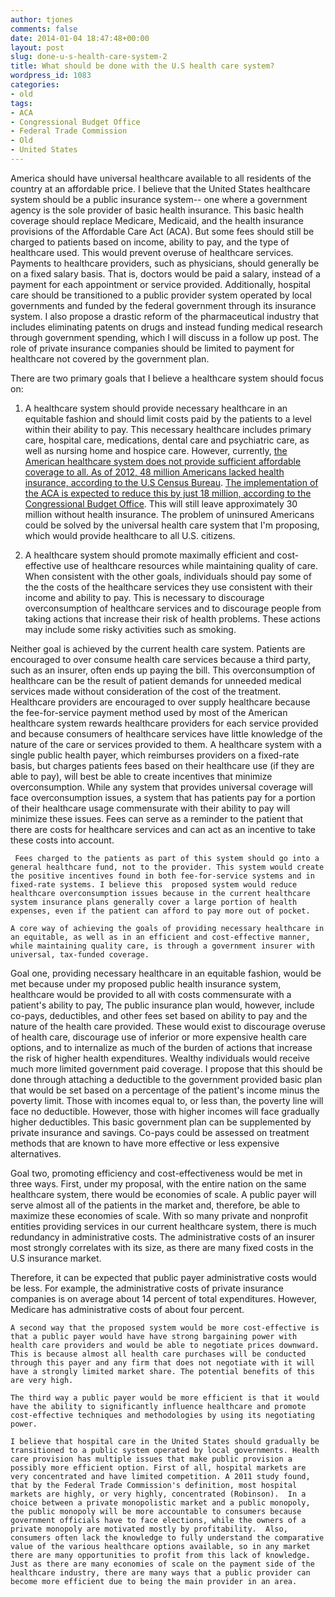 ```yaml
---
author: tjones
comments: false
date: 2014-01-04 18:47:48+00:00
layout: post
slug: done-u-s-health-care-system-2
title: What should be done with the U.S health care system?
wordpress_id: 1083
categories:
- old
tags:
- ACA
- Congressional Budget Office
- Federal Trade Commission
- Old
- United States
---
```


America should have universal healthcare available to all residents of the country at an affordable price. I believe that the United States healthcare system should be a public insurance system-- one where a government agency is the sole provider of basic health insurance. This basic health coverage should replace Medicare, Medicaid, and the health insurance provisions of the Affordable Care Act (ACA). But some fees should still be charged to patients based on income, ability to pay, and the type of healthcare used. This would prevent overuse of healthcare services. Payments to healthcare providers, such as physicians, should generally be on a fixed salary basis. That is, doctors would be paid a salary, instead of a payment for each appointment or service provided. Additionally, hospital care should be transitioned to a public provider system operated by local governments and funded by the federal government through its insurance system. I also propose a drastic reform of the pharmaceutical industry that includes eliminating patents on drugs and instead funding medical research through government spending, which I will discuss in a follow up post. The role of private insurance companies should be limited to payment for healthcare not covered by the government plan.  

<!-- more -->

There are two primary goals that I believe a healthcare system should focus on:   

1. A healthcare system should provide necessary healthcare in an equitable fashion and should limit costs paid by the patients to a level within their ability to pay. This necessary healthcare includes primary care, hospital care, medications, dental care and psychiatric care, as well as nursing home and hospice care. However, currently, [the American healthcare system does not provide sufficient affordable coverage to all. As of 2012, 48 million Americans lacked health insurance, according to the U.S Census Bureau](http://web.archive.org/web/20140713035618/https://www.census.gov/newsroom/releases/archives/income_wealth/cb13-165.html). [The implementation of the ACA is expected to reduce this by just 18 million, according to the Congressional Budget Office](http://web.archive.org/web/20140110020309/http://www.cbo.gov/sites/default/files/cbofiles/attachments/44190_EffectsAffordableCareActHealthInsuranceCoverage_2.pdf). This will still leave approximately 30 million without health insurance. The problem of uninsured Americans could be solved by the universal health care system that I'm proposing, which would provide healthcare to all U.S. citizens.   

2. A healthcare system should promote maximally efficient and cost- effective use of healthcare resources while maintaining quality of care. When consistent with the other goals, individuals should pay some of the the costs of the healthcare services they use consistent with their income and ability to pay. This is necessary to discourage overconsumption of healthcare services and to discourage people from taking actions that increase their risk of health problems. These actions may include some risky activities such as smoking.   

Neither goal is achieved by the current health care system. Patients are encouraged to over consume health care services because a third party, such as an insurer, often ends up paying the bill. This overconsumption of healthcare can be the result of patient demands for unneeded medical services made without consideration of the cost of the treatment. Healthcare providers are encouraged to over supply healthcare because the fee-for-service payment method used by most of the American healthcare system rewards healthcare providers for each service provided and because consumers of healthcare services have little knowledge of the nature of the care or services provided to them. A healthcare system with a single public health payer, which reimburses providers on a fixed-rate basis, but charges patients fees based on their healthcare use (if they are able to pay), will best be able to create incentives that minimize overconsumption. While any system that provides universal coverage will face overconsumption issues, a system that has patients pay for a portion of their healthcare usage commensurate with their ability to pay will minimize these issues. Fees can serve as a reminder to the patient that there are costs for healthcare services and can act as an incentive to take these costs into account.   

     Fees charged to the patients as part of this system should go into a general healthcare fund, not to the provider. This system would create the positive incentives found in both fee-for-service systems and in fixed-rate systems. I believe this  proposed system would reduce healthcare overconsumption issues because in the current healthcare system insurance plans generally cover a large portion of health expenses, even if the patient can afford to pay more out of pocket.   

    A core way of achieving the goals of providing necessary healthcare in an equitable, as well as in an efficient and cost-effective manner, while maintaining quality care, is through a government insurer with universal, tax-funded coverage.   

Goal one, providing necessary healthcare in an equitable fashion, would be met because under my proposed public health insurance system, healthcare would be provided to all  with costs commensurate with a patient's ability to pay, The public insurance plan would, however, include co-pays, deductibles, and other fees set based on ability to pay and the nature of the health care provided. These would exist to discourage overuse of health care, discourage use of inferior or more expensive health care options, and to internalize as much of the burden of actions that increase the risk of higher health expenditures. Wealthy individuals would receive much more limited government paid coverage.  I propose that this should be done through attaching a deductible to the government provided basic plan that would be set based on a percentage of the patient's income minus the poverty limit. Those with incomes equal to, or less than, the poverty line will face no deductible. However, those with higher incomes will face gradually higher deductibles. This basic government plan can be supplemented by private insurance and savings. Co-pays could be assessed on treatment methods that are known to have more effective or less expensive alternatives.   

Goal two, promoting efficiency and cost-effectiveness would be met in three ways. First, under my proposal, with the entire nation on the same healthcare system, there would be economies of scale. A public payer will serve almost all of the patients in the market and, therefore, be able to maximize these economies of scale. With so many private and nonprofit entities providing services in our current healthcare system, there is much redundancy in administrative costs. The administrative costs of an insurer most strongly correlates with its size, as there are many fixed costs in the U.S insurance market.   

Therefore, it can be expected that public payer administrative costs would be less. For example, the administrative costs of private insurance companies is on average about 14 percent of total expenditures. However, Medicare has administrative costs of about four percent.   

    A second way that the proposed system would be more cost-effective is that a public payer would have have strong bargaining power with health care providers and would be able to negotiate prices downward. This is because almost all health care purchases will be conducted through this payer and any firm that does not negotiate with it will have a strongly limited market share. The potential benefits of this are very high.   

    The third way a public payer would be more efficient is that it would have the ability to significantly influence healthcare and promote cost-effective techniques and methodologies by using its negotiating power.   

    I believe that hospital care in the United States should gradually be transitioned to a public system operated by local governments. Health care provision has multiple issues that make public provision a possibly more efficient option. First of all, hospital markets are very concentrated and have limited competition. A 2011 study found,  that by the Federal Trade Commission's definition, most hospital markets are highly, or very highly, concentrated (Robinson).  In a choice between a private monopolistic market and a public monopoly, the public monopoly will be more accountable to consumers because government officials have to face elections, while the owners of a private monopoly are motivated mostly by profitability.  Also, consumers often lack the knowledge to fully understand the comparative value of the various healthcare options available, so in any market there are many opportunities to profit from this lack of knowledge. Just as there are many economies of scale on the payment side of the healthcare industry, there are many ways that a public provider can become more efficient due to being the main provider in an area.
